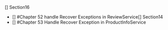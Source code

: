 [] Section16
- [] #Chapter 52 handle Recover Exceptions in ReviewService[] Section14
- [] #Chapter 53 Handle Recover Exception in ProductInfoService